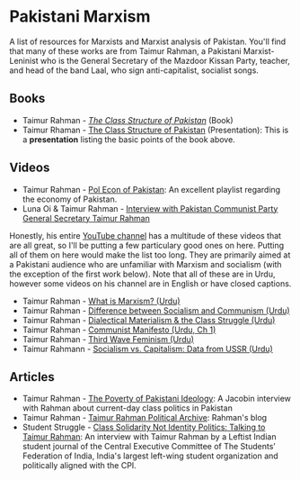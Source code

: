 # Pakistani Marxism
A list of resources for Marxists and Marxist analysis of Pakistan.
You'll find that many of these works are from Taimur Rahman, a Pakistani Marxist-Leninist who is the General Secretary of the Mazdoor Kissan Party, teacher, and head of the band Laal, who sign anti-capitalist, socialist songs.

## Books
- Taimur Rahman - [*The Class Structure of Pakistan*](https://www.amazon.com/Class-Structure-Pakistan-Taimur-Rahman/dp/0199065071/) (Book)
- Taimur Rhaman - [The Class Structure of Pakistan](https://www.pide.org.pk/pdf/Seminar/Class_Structure_of_Pakistan.pdf) (Presentation): This is a **presentation** listing the basic points of the book above.

## Videos
- Taimur Rahman - [Pol Econ of Pakistan](https://www.youtube.com/playlist?list=PLOV7ykEqGK1ZKUmhdAktOBq0f9gtP12vi): An excellent playlist regarding the economy of Pakistan.
- Luna Oi  & Taimur Rahman - [Interview with Pakistan Communist Party General Secretary Taimur Rahman](https://youtu.be/TGXjptBzUHQ)

Honestly, his entire [YouTube channel]() has a multitude of these videos that are all great, so I'll be putting a few particulary good ones on here. Putting all of them on here would make the list too long. They are primarily aimed at a Pakistani audience who are unfamiliar with Marxism and socialism (with the exception of the first work below). Note that all of these are in Urdu, however some videos on his channel are in English or have closed captions.

- Taimur Rahman - [What is Marxism? (Urdu)](https://www.youtube.com/watch?v=YPK3OM27CfE)
- Taimur Rahman - [Difference between Socialism and Communism (Urdu)](https://www.youtube.com/watch?v=ruczJ4y9VB4)
- Taimur Rahman - [Dialectical Materialism & the Class Struggle (Urdu)](https://youtu.be/qRA4Q52zLy0)
- Taimur Rahman - [Communist Manifesto (Urdu, Ch 1)](https://www.youtube.com/watch?v=5nqfPZRxExk)
- Taimur Rahman - [Third Wave Feminism (Urdu)](https://www.youtube.com/watch?v=sEYmp6Ao1zE)
- Taimur Rahmann - [Socialism vs. Capitalism: Data from USSR (Urdu)](https://www.youtube.com/watch?v=JWvCX64VB8Y)

## Articles
- Taimur Rahman - [The Poverty of Pakistani Ideology](https://jacobinmag.com/2015/01/taimur-rahman-laal-interview): A Jacobin interview with Rahman about current-day class politics in Pakistan
- Taimur Rahman - [Taimur Rahman Political Archive](https://redpakistan.wordpress.com/): Rahman's blog
- Student Struggle - [Class Solidarity Not Identity Politics: Talking to Taimur Rahman](https://studentstruggle.in/class-solidarity-not-identity-politics-talking-to-taimur-rahman/): An interview with Taimur Rahman by a Leftist Indian student journal of the Central Executive Committee of The Students’ Federation of India, India's largest left-wing student organization and politically aligned with the CPI.
